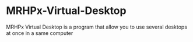 # MRHPx-Virtual-Desktop
MRHPx Virtual Desktop is a program that  allow you to use several desktops at once in a same computer
